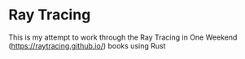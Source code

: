 # Ray Tracing
This is my attempt to work through the Ray Tracing in One Weekend (https://raytracing.github.io/) books using Rust
